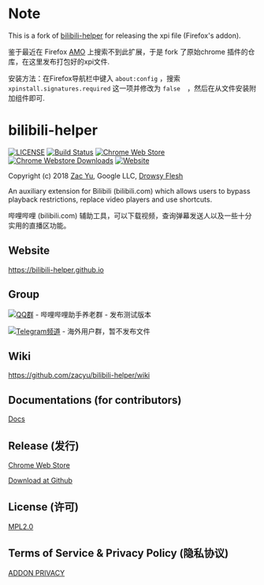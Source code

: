 # Note

This is a fork of [bilibili-helper](https://github.com/bilibili-helper/bilibili-helper-o) for releasing the xpi file (Firefox's addon).

鉴于最近在 Firefox [AMO](https://addons.mozilla.org/zh-CN/firefox/) 上搜索不到此扩展，于是 fork 了原始chrome 插件的仓库，在这里发布打包好的xpi文件.

安装方法：在Firefox导航栏中键入 `about:config` ，搜索 `xpinstall.signatures.required` 这一项并修改为 `false`　，然后在从文件安装附加组件即可.


# bilibili-helper
[![LICENSE](https://img.shields.io/github/license/bilibili-helper/bilibili-helper-o)](LICENSE)
[![Build Status](https://img.shields.io/travis/zacyu/bilibili-helper.svg)](https://travis-ci.org/zacyu/bilibili-helper)
[![Chrome Web Store](https://img.shields.io/chrome-web-store/v/kpbnombpnpcffllnianjibmpadjolanh.svg)](https://chrome.google.com/webstore/detail/kpbnombpnpcffllnianjibmpadjolanh)
[![Chrome Webstore Downloads](https://img.shields.io/chrome-web-store/d/kpbnombpnpcffllnianjibmpadjolanh.svg)](https://chrome.google.com/webstore/detail/kpbnombpnpcffllnianjibmpadjolanh)
[![Website](https://img.shields.io/website-up-down-green-red/http/bilibili-helper.github.io.svg)](https://bilibili-helper.github.io/)

Copyright (c) 2018 [Zac Yu](mailto:me@zacyu.com), Google LLC, [Drowsy Flesh](mailto:jjj201200@gmail.com)

An auxiliary extension for Bilibili (bilibili.com) which allows users to bypass playback restrictions, replace video players and use shortcuts.

哔哩哔哩 (bilibili.com) 辅助工具，可以下载视频，查询弹幕发送人以及一些十分实用的直播区功能。

## Website

https://bilibili-helper.github.io

## Group
[![QQ群](https://img.shields.io/badge/QQ-548321019-blue)](https://shang.qq.com/wpa/qunwpa?idkey=232e4c4d66cd771f2ed21724b982fa302d9d6a01751126481032b7250a4c9e72) - 哔哩哔哩助手养老群 - 发布测试版本

[![Telegram频道](https://img.shields.io/static/v1?label=Telegram&message=bilibili_helper&color=blue)](https://t.me/bilibili_helper) - 海外用户群，暂不发布文件

## Wiki

https://github.com/zacyu/bilibili-helper/wiki

## Documentations (for contributors)

[Docs](./docs/main.md)

## Release (发行)

[Chrome Web Store](https://chrome.google.com/webstore/detail/kpbnombpnpcffllnianjibmpadjolanh)

[Download at Github](https://github.com/zacyu/bilibili-helper/releases)

## License (许可)

[MPL2.0](LICENSE)

## Terms of Service & Privacy Policy (隐私协议)

[ADDON PRIVACY](https://github.com/bilibili-helper/bilibili-helper/blob/master/ADDON_PRIVACY.md)
